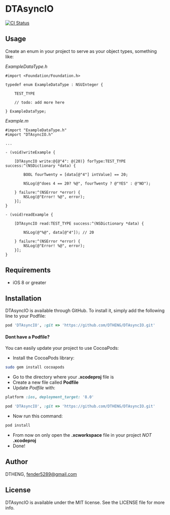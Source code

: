 # DTAsyncIO

[![CI Status](http://img.shields.io/travis/DTHENG/DTAsyncIO.svg?style=flat)](https://travis-ci.org/DTHENG/DTAsyncIO)

## Usage

Create an enum in your project to serve as your object types, something like:

_ExampleDataType.h_

```obj-c
#import <Foundation/Foundation.h>

typedef enum ExampleDataType : NSUInteger {

	TEST_TYPE

	// todo: add more here

} ExampleDataType;
```
	
_Example.m_

```obj-c
#import "ExampleDataType.h"
#import "DTAsyncIO.h"

...

- (void)writeExample {
    
    [DTAsyncIO write:@{@"4": @(20)} forType:TEST_TYPE success:^(NSDictionary *data) {
        
        BOOL fourTwenty = [data[@"4"] intValue] == 20;
        
        NSLog(@"does 4 == 20? %@", fourTwenty ? @"YES" : @"NO");
        
    } failure:^(NSError *error) {
        NSLog(@"Error! %@", error);
    }];
}

- (void)readExample {
    
    [DTAsyncIO read:TEST_TYPE success:^(NSDictionary *data) {
        
        NSLog(@"%@", data[@"4"]); // 20
        
    } failure:^(NSError *error) {
        NSLog(@"Error! %@", error);
    }];
}
```

## Requirements

- iOS 8 or greater

## Installation

DTAsyncIO is available through GitHub. To install it, simply add the following line to your Podfile:

```ruby
pod 'DTAsyncIO', :git => 'https://github.com/DTHENG/DTAsyncIO.git'
```

#### Dont have a Podfile? 

You can easily update your project to use CocoaPods:

- Install the CocoaPods library:
```sh
sudo gem install cocoapods
```
- Go to the directory where your __.xcodeproj__ file is
- Create a new file called __Podfile__
- Update _Podfile_ with:
```ruby
platform :ios, deployment_target: '8.0'

pod 'DTAsyncIO', :git => 'https://github.com/DTHENG/DTAsyncIO.git'
```
- Now run this command:
```sh
pod install
```
- From now on only open the __.xcworkspace__ file in your project _NOT_ __.xcodeproj__
- Done!

## Author

DTHENG, fender5289@gmail.com

## License

DTAsyncIO is available under the MIT license. See the LICENSE file for more info.

